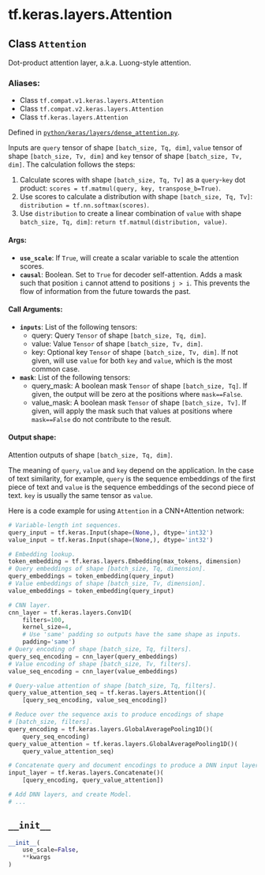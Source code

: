 <div itemscope itemtype="http://developers.google.com/ReferenceObject">
<meta itemprop="name" content="tf.keras.layers.Attention" />
<meta itemprop="path" content="Stable" />
<meta itemprop="property" content="__init__"/>
</div>

# tf.keras.layers.Attention

## Class `Attention`

Dot-product attention layer, a.k.a. Luong-style attention.



### Aliases:

* Class `tf.compat.v1.keras.layers.Attention`
* Class `tf.compat.v2.keras.layers.Attention`
* Class `tf.keras.layers.Attention`



Defined in [`python/keras/layers/dense_attention.py`](/code/stable/tensorflow/python/keras/layers/dense_attention.py).

<!-- Placeholder for "Used in" -->

Inputs are `query` tensor of shape `[batch_size, Tq, dim]`, `value` tensor of
shape `[batch_size, Tv, dim]` and `key` tensor of shape
`[batch_size, Tv, dim]`. The calculation follows the steps:

1. Calculate scores with shape `[batch_size, Tq, Tv]` as a `query`-`key` dot
   product: `scores = tf.matmul(query, key, transpose_b=True)`.
2. Use scores to calculate a distribution with shape
   `[batch_size, Tq, Tv]`: `distribution = tf.nn.softmax(scores)`.
3. Use `distribution` to create a linear combination of `value` with
   shape `batch_size, Tq, dim]`:
   `return tf.matmul(distribution, value)`.

#### Args:


* <b>`use_scale`</b>: If `True`, will create a scalar variable to scale the attention
  scores.
* <b>`causal`</b>: Boolean. Set to `True` for decoder self-attention. Adds a mask such
  that position `i` cannot attend to positions `j > i`. This prevents the
  flow of information from the future towards the past.


#### Call Arguments:



* <b>`inputs`</b>: List of the following tensors:
  * query: Query `Tensor` of shape `[batch_size, Tq, dim]`.
  * value: Value `Tensor` of shape `[batch_size, Tv, dim]`.
  * key: Optional key `Tensor` of shape `[batch_size, Tv, dim]`. If not
    given, will use `value` for both `key` and `value`, which is the
    most common case.
* <b>`mask`</b>: List of the following tensors:
  * query_mask: A boolean mask `Tensor` of shape `[batch_size, Tq]`.
    If given, the output will be zero at the positions where
    `mask==False`.
  * value_mask: A boolean mask `Tensor` of shape `[batch_size, Tv]`.
    If given, will apply the mask such that values at positions where
    `mask==False` do not contribute to the result.


#### Output shape:


Attention outputs of shape `[batch_size, Tq, dim]`.


The meaning of `query`, `value` and `key` depend on the application. In the
case of text similarity, for example, `query` is the sequence embeddings of
the first piece of text and `value` is the sequence embeddings of the second
piece of text. `key` is usually the same tensor as `value`.

Here is a code example for using `Attention` in a CNN+Attention network:

```python
# Variable-length int sequences.
query_input = tf.keras.Input(shape=(None,), dtype='int32')
value_input = tf.keras.Input(shape=(None,), dtype='int32')

# Embedding lookup.
token_embedding = tf.keras.layers.Embedding(max_tokens, dimension)
# Query embeddings of shape [batch_size, Tq, dimension].
query_embeddings = token_embedding(query_input)
# Value embeddings of shape [batch_size, Tv, dimension].
value_embeddings = token_embedding(query_input)

# CNN layer.
cnn_layer = tf.keras.layers.Conv1D(
    filters=100,
    kernel_size=4,
    # Use 'same' padding so outputs have the same shape as inputs.
    padding='same')
# Query encoding of shape [batch_size, Tq, filters].
query_seq_encoding = cnn_layer(query_embeddings)
# Value encoding of shape [batch_size, Tv, filters].
value_seq_encoding = cnn_layer(value_embeddings)

# Query-value attention of shape [batch_size, Tq, filters].
query_value_attention_seq = tf.keras.layers.Attention()(
    [query_seq_encoding, value_seq_encoding])

# Reduce over the sequence axis to produce encodings of shape
# [batch_size, filters].
query_encoding = tf.keras.layers.GlobalAveragePooling1D()(
    query_seq_encoding)
query_value_attention = tf.keras.layers.GlobalAveragePooling1D()(
    query_value_attention_seq)

# Concatenate query and document encodings to produce a DNN input layer.
input_layer = tf.keras.layers.Concatenate()(
    [query_encoding, query_value_attention])

# Add DNN layers, and create Model.
# ...
```

<h2 id="__init__"><code>__init__</code></h2>

``` python
__init__(
    use_scale=False,
    **kwargs
)
```






